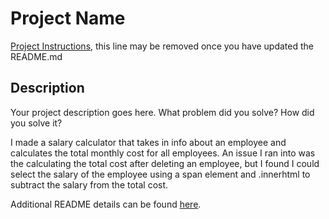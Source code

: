 # Project Name

[Project Instructions](./INSTRUCTIONS.md), this line may be removed once you have updated the README.md

## Description

Your project description goes here. What problem did you solve? How did you solve it?

I made a salary calculator that takes in info about an employee and calculates the total monthly cost for all employees. An issue I ran into was the calculating the total cost after deleting an employee, but I found I could select the salary of the employee using a span element and .innerhtml to subtract the salary from the total cost. 

Additional README details can be found [here](https://github.com/PrimeAcademy/readme-template/blob/master/README.md).
